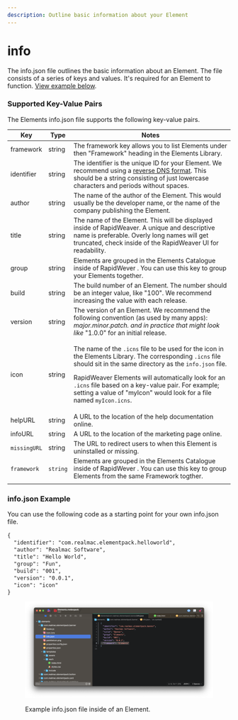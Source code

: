 ```yaml
---
description: Outline basic information about your Element
---
```


# info

The info.json file outlines the basic information about an Element. The file consists of a series of keys and values. It's required for an Element to function. [View example below](info.md#info.json-example).

### Supported Key-Value Pairs <a href="#key-value-pairs-explained" id="key-value-pairs-explained"></a>

The Elements info.json file supports the following key-value pairs.

| Key          | Type     | Notes                                                                                                                                                                                                                                                                                                                                                                                                                      |
| ------------ | -------- | -------------------------------------------------------------------------------------------------------------------------------------------------------------------------------------------------------------------------------------------------------------------------------------------------------------------------------------------------------------------------------------------------------------------------- |
| framework    | string   | The framework key allows you to list Elements under then "Framework" heading in the Elements Library.                                                                                                                                                                                                                                                                                                                      |
| identifier   | string   | The identifier is the unique ID for your Element. We recommend using a [reverse DNS format](https://developer.apple.com/library/archive/documentation/FileManagement/Conceptual/understanding\_utis/understand\_utis\_conc/understand\_utis\_conc.html). This should be a string consisting of just lowercase characters and periods without spaces.                                                                       |
| author       | string   | The name of the author of the Element. This would usually be the developer name, or the name of the company publishing the Element.                                                                                                                                                                                                                                                                                        |
| title        | string   | The name of the Element. This will be displayed inside of RapidWeaver. A unique and descriptive name is preferable. Overly long names will get truncated, check inside of the RapidWeaver UI for readability.                                                                                                                                                                                                              |
| group        | string   | Elements are grouped in the Elements Catalogue inside of RapidWever . You can use this key to group your Elements together.                                                                                                                                                                                                                                                                                                |
| build        | string   | The build number of an Element. The number should be an integer value, like "100". We recommend increasing the value with each release.                                                                                                                                                                                                                                                                                    |
| version      | string   | The version of an Element. We recommend the following convention (as used by many apps): _major.minor.patch. and in practice that might look like_ "1.0.0" for an initial release.                                                                                                                                                                                                                                         |
| icon         | string   | <p>The name of the <code>.icns</code> file to be used for the icon in the Elements Library. The corresponding <code>.icns</code> file should sit in the same directory as the <code>info.json</code> file.</p><p>RapidWeaver Elements will automatically look for an <code>.icns</code> file based on a key-value pair. For example; setting a value of "myIcon" would look for a file named <code>myIcon.icns</code>.</p> |
| helpURL      | string   | A URL to the location of the help documentation online.                                                                                                                                                                                                                                                                                                                                                                    |
| infoURL      | string   | A URL to the location of the marketing page online.                                                                                                                                                                                                                                                                                                                                                                        |
| `missingURL` | string   | The URL to redirect users to when this Element is uninstalled or missing.                                                                                                                                                                                                                                                                                                                                                  |
| `framework`  | `string` | Elements are grouped in the Elements Catalogue inside of RapidWever . You can use this key to group Elements from the same Framework togther.                                                                                                                                                                                                                                                                              |
|              |          |                                                                                                                                                                                                                                                                                                                                                                                                                            |

### info.json Example

You can use the following code as a starting point for your own info.json file.

```
{
  "identifier": "com.realmac.elementpack.helloworld",
  "author": "Realmac Software",
  "title": "Hello World",
  "group": "Fun",
  "build": "001",
  "version": "0.0.1",
  "icon": "icon"
}
```

<figure><img src="../../.gitbook/assets/CleanShot 2023-08-04 at 5.17.44@2x.png" alt=""><figcaption><p>Example info.json file inside of an Element.</p></figcaption></figure>

